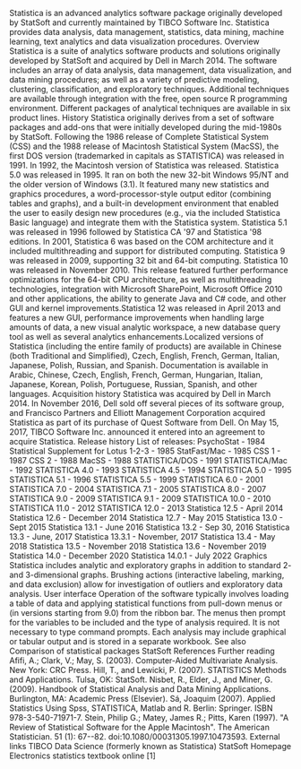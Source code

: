 Statistica is an advanced analytics software package originally
developed by StatSoft and currently maintained by TIBCO Software Inc.
Statistica provides data analysis, data management, statistics, data
mining, machine learning, text analytics and data visualization
procedures. Overview Statistica is a suite of analytics software
products and solutions originally developed by StatSoft and acquired by
Dell in March 2014. The software includes an array of data analysis,
data management, data visualization, and data mining procedures; as well
as a variety of predictive modeling, clustering, classification, and
exploratory techniques. Additional techniques are available through
integration with the free, open source R programming environment.
Different packages of analytical techniques are available in six product
lines. History Statistica originally derives from a set of software
packages and add-ons that were initially developed during the mid-1980s
by StatSoft. Following the 1986 release of Complete Statistical System
(CSS) and the 1988 release of Macintosh Statistical System (MacSS), the
first DOS version (trademarked in capitals as STATISTICA) was released
in 1991. In 1992, the Macintosh version of Statistica was released.
Statistica 5.0 was released in 1995. It ran on both the new 32-bit
Windows 95/NT and the older version of Windows (3.1). It featured many
new statistics and graphics procedures, a word-processor-style output
editor (combining tables and graphs), and a built-in development
environment that enabled the user to easily design new procedures (e.g.,
via the included Statistica Basic language) and integrate them with the
Statistica system. Statistica 5.1 was released in 1996 followed by
Statistica CA \'97 and Statistica \'98 editions. In 2001, Statistica 6
was based on the COM architecture and it included multithreading and
support for distributed computing. Statistica 9 was released in 2009,
supporting 32 bit and 64-bit computing. Statistica 10 was released in
November 2010. This release featured further performance optimizations
for the 64-bit CPU architecture, as well as multithreading technologies,
integration with Microsoft SharePoint, Microsoft Office 2010 and other
applications, the ability to generate Java and C# code, and other GUI
and kernel improvements.Statistica 12 was released in April 2013 and
features a new GUI, performance improvements when handling large amounts
of data, a new visual analytic workspace, a new database query tool as
well as several analytics enhancements.Localized versions of Statistica
(including the entire family of products) are available in Chinese (both
Traditional and Simplified), Czech, English, French, German, Italian,
Japanese, Polish, Russian, and Spanish. Documentation is available in
Arabic, Chinese, Czech, English, French, German, Hungarian, Italian,
Japanese, Korean, Polish, Portuguese, Russian, Spanish, and other
languages. Acquisition history Statistica was acquired by Dell in March
2014. In November 2016, Dell sold off several pieces of its software
group, and Francisco Partners and Elliott Management Corporation
acquired Statistica as part of its purchase of Quest Software from Dell.
On May 15, 2017, TIBCO Software Inc. announced it entered into an
agreement to acquire Statistica. Release history List of releases:
PsychoStat - 1984 Statistical Supplement for Lotus 1-2-3 - 1985
StatFast/Mac - 1985 CSS 1 - 1987 CSS 2 - 1988 MacSS - 1988
STATISTICA/DOS - 1991 STATISTICA/Mac - 1992 STATISTICA 4.0 - 1993
STATISTICA 4.5 - 1994 STATISTICA 5.0 - 1995 STATISTICA 5.1 - 1996
STATISTICA 5.5 - 1999 STATISTICA 6.0 - 2001 STATISTICA 7.0 - 2004
STATISTICA 7.1 - 2005 STATISTICA 8.0 - 2007 STATISTICA 9.0 - 2009
STATISTICA 9.1 - 2009 STATISTICA 10.0 - 2010 STATISTICA 11.0 - 2012
STATISTICA 12.0 - 2013 Statistica 12.5 - April 2014 Statistica 12.6 -
December 2014 Statistica 12.7 - May 2015 Statistica 13.0 - Sept 2015
Statistica 13.1 - June 2016 Statistica 13.2 - Sep 30, 2016 Statistica
13.3 - June, 2017 Statistica 13.3.1 - November, 2017 Statistica 13.4 -
May 2018 Statistica 13.5 - November 2018 Statistica 13.6 - November 2019
Statistica 14.0 - December 2020 Statistica 14.0.1 - July 2022 Graphics
Statistica includes analytic and exploratory graphs in addition to
standard 2- and 3-dimensional graphs. Brushing actions (interactive
labeling, marking, and data exclusion) allow for investigation of
outliers and exploratory data analysis. User interface Operation of the
software typically involves loading a table of data and applying
statistical functions from pull-down menus or (in versions starting from
9.0) from the ribbon bar. The menus then prompt for the variables to be
included and the type of analysis required. It is not necessary to type
command prompts. Each analysis may include graphical or tabular output
and is stored in a separate workbook. See also Comparison of statistical
packages StatSoft References Further reading Afifi, A.; Clark, V.; May,
S. (2003). Computer-Aided Multivariate Analysis. New York: CRC Press.
Hill, T., and Lewicki, P. (2007). STATISTICS Methods and Applications.
Tulsa, OK: StatSoft. Nisbet, R., Elder, J., and Miner, G. (2009).
Handbook of Statistical Analysis and Data Mining Applications.
Burlington, MA: Academic Press (Elsevier). Sá, Joaquim (2007). Applied
Statistics Using Spss, STATISTICA, Matlab and R. Berlin: Springer. ISBN
978-3-540-71971-7. Stein, Philip G.; Matey, James R.; Pitts, Karen
(1997). \"A Review of Statistical Software for the Apple Macintosh\".
The American Statistician. 51 (1): 67--82.
doi:10.1080/00031305.1997.10473593. External links TIBCO Data Science
(formerly known as Statistica) StatSoft Homepage Electronics statistics
textbook online \[1\]
